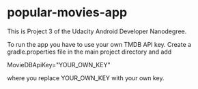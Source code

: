 # popular-movies-app

This is Project 3 of the Udacity Android Developer Nanodegree.

To run the app you have to use your own TMDB API key. Create a gradle.properties file in the main project directory and add

MovieDBApiKey="YOUR_OWN_KEY"

where you replace YOUR_OWN_KEY with your own key.


